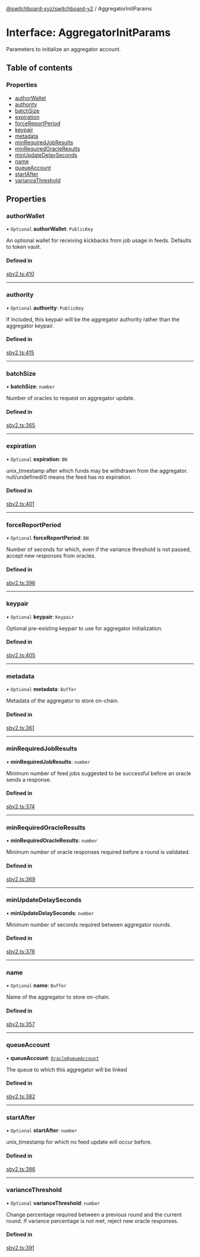 [@switchboard-xyz/switchboard-v2](/api/switchboardv2-api) / AggregatorInitParams

# Interface: AggregatorInitParams

Parameters to initialize an aggregator account.

## Table of contents

### Properties

- [authorWallet](AggregatorInitParams.md#authorwallet)
- [authority](AggregatorInitParams.md#authority)
- [batchSize](AggregatorInitParams.md#batchsize)
- [expiration](AggregatorInitParams.md#expiration)
- [forceReportPeriod](AggregatorInitParams.md#forcereportperiod)
- [keypair](AggregatorInitParams.md#keypair)
- [metadata](AggregatorInitParams.md#metadata)
- [minRequiredJobResults](AggregatorInitParams.md#minrequiredjobresults)
- [minRequiredOracleResults](AggregatorInitParams.md#minrequiredoracleresults)
- [minUpdateDelaySeconds](AggregatorInitParams.md#minupdatedelayseconds)
- [name](AggregatorInitParams.md#name)
- [queueAccount](AggregatorInitParams.md#queueaccount)
- [startAfter](AggregatorInitParams.md#startafter)
- [varianceThreshold](AggregatorInitParams.md#variancethreshold)

## Properties

### authorWallet

• `Optional` **authorWallet**: `PublicKey`

An optional wallet for receiving kickbacks from job usage in feeds.
Defaults to token vault.

#### Defined in

[sbv2.ts:410](https://github.com/switchboard-xyz/switchboardv2-api/blob/dad46fc4/src/sbv2.ts#L410)

---

### authority

• `Optional` **authority**: `PublicKey`

If included, this keypair will be the aggregator authority rather than
the aggregator keypair.

#### Defined in

[sbv2.ts:415](https://github.com/switchboard-xyz/switchboardv2-api/blob/dad46fc4/src/sbv2.ts#L415)

---

### batchSize

• **batchSize**: `number`

Number of oracles to request on aggregator update.

#### Defined in

[sbv2.ts:365](https://github.com/switchboard-xyz/switchboardv2-api/blob/dad46fc4/src/sbv2.ts#L365)

---

### expiration

• `Optional` **expiration**: `BN`

unix_timestamp after which funds may be withdrawn from the aggregator.
null/undefined/0 means the feed has no expiration.

#### Defined in

[sbv2.ts:401](https://github.com/switchboard-xyz/switchboardv2-api/blob/dad46fc4/src/sbv2.ts#L401)

---

### forceReportPeriod

• `Optional` **forceReportPeriod**: `BN`

Number of seconds for which, even if the variance threshold is not passed,
accept new responses from oracles.

#### Defined in

[sbv2.ts:396](https://github.com/switchboard-xyz/switchboardv2-api/blob/dad46fc4/src/sbv2.ts#L396)

---

### keypair

• `Optional` **keypair**: `Keypair`

Optional pre-existing keypair to use for aggregator initialization.

#### Defined in

[sbv2.ts:405](https://github.com/switchboard-xyz/switchboardv2-api/blob/dad46fc4/src/sbv2.ts#L405)

---

### metadata

• `Optional` **metadata**: `Buffer`

Metadata of the aggregator to store on-chain.

#### Defined in

[sbv2.ts:361](https://github.com/switchboard-xyz/switchboardv2-api/blob/dad46fc4/src/sbv2.ts#L361)

---

### minRequiredJobResults

• **minRequiredJobResults**: `number`

Minimum number of feed jobs suggested to be successful before an oracle
sends a response.

#### Defined in

[sbv2.ts:374](https://github.com/switchboard-xyz/switchboardv2-api/blob/dad46fc4/src/sbv2.ts#L374)

---

### minRequiredOracleResults

• **minRequiredOracleResults**: `number`

Minimum number of oracle responses required before a round is validated.

#### Defined in

[sbv2.ts:369](https://github.com/switchboard-xyz/switchboardv2-api/blob/dad46fc4/src/sbv2.ts#L369)

---

### minUpdateDelaySeconds

• **minUpdateDelaySeconds**: `number`

Minimum number of seconds required between aggregator rounds.

#### Defined in

[sbv2.ts:378](https://github.com/switchboard-xyz/switchboardv2-api/blob/dad46fc4/src/sbv2.ts#L378)

---

### name

• `Optional` **name**: `Buffer`

Name of the aggregator to store on-chain.

#### Defined in

[sbv2.ts:357](https://github.com/switchboard-xyz/switchboardv2-api/blob/dad46fc4/src/sbv2.ts#L357)

---

### queueAccount

• **queueAccount**: [`OracleQueueAccount`](../classes/OracleQueueAccount.md)

The queue to which this aggregator will be linked

#### Defined in

[sbv2.ts:382](https://github.com/switchboard-xyz/switchboardv2-api/blob/dad46fc4/src/sbv2.ts#L382)

---

### startAfter

• `Optional` **startAfter**: `number`

unix_timestamp for which no feed update will occur before.

#### Defined in

[sbv2.ts:386](https://github.com/switchboard-xyz/switchboardv2-api/blob/dad46fc4/src/sbv2.ts#L386)

---

### varianceThreshold

• `Optional` **varianceThreshold**: `number`

Change percentage required between a previous round and the current round.
If variance percentage is not met, reject new oracle responses.

#### Defined in

[sbv2.ts:391](https://github.com/switchboard-xyz/switchboardv2-api/blob/dad46fc4/src/sbv2.ts#L391)
